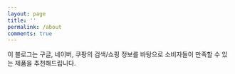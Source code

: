 ```yaml
---
layout: page
title: ''
permalink: /about
comments: true
---
```


<div class="row justify-content-between">
<div class="col-md-8 pr-5">

<p>이 블로그는 구글, 네이버, 쿠팡의 검색/쇼핑 정보를 바탕으로 소비자들이 만족할 수 있는 제품을 추천해드립니다.</p>

<h4> </h4>


</div>

<div class="col-md-4">

<div class="sticky-top sticky-top-80">
<h5> </h5>


</div>
</div>
</div>

